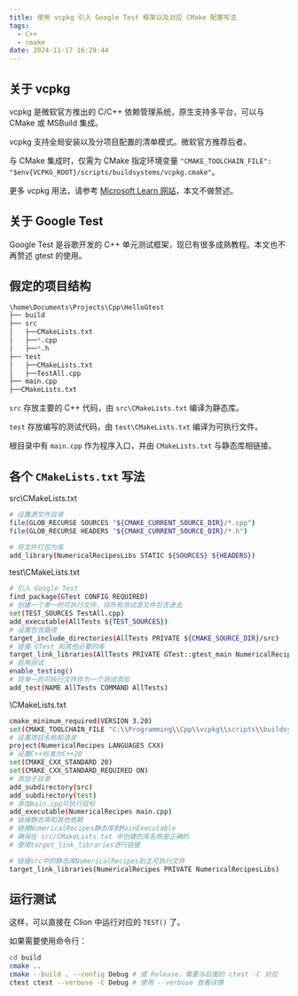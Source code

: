 ```yaml
---
title: 使用 vcpkg 引入 Google Test 框架以及对应 CMake 配置写法
tags:
  - C++
  - cmake
date: 2024-11-17 16:29:44
---
```



## 关于 vcpkg

vcpkg 是微软官方推出的 C/C++ 依赖管理系统，原生支持多平台，可以与 CMake 或 MSBuild 集成。

vcpkg 支持全局安装以及分项目配置的清单模式。微软官方推荐后者。

与 CMake 集成时，仅需为 CMake 指定环境变量 `"CMAKE_TOOLCHAIN_FILE": "$env{VCPKG_ROOT}/scripts/buildsystems/vcpkg.cmake"`。

更多 vcpkg 用法，请参考 [Microsoft Learn 网站](https://learn.microsoft.com/zh-cn/vcpkg/)，本文不做赘述。

## 关于 Google Test

Google Test 是谷歌开发的 C++ 单元测试框架，现已有很多成熟教程。本文也不再赘述 gtest 的使用。

## 假定的项目结构

```bash
\home\Documents\Projects\Cpp\HelloGtest
├── build
├── src
│   ├──CMakeLists.txt
│   ├──*.cpp
│   ├──*.h
├── test
│   ├──CMakeLists.txt
│   ├──TestAll.cpp
├── main.cpp
├──CMakeLists.txt
```

`src` 存放主要的 C++ 代码，由 `src\CMakeLists.txt` 编译为静态库。

`test` 存放编写的测试代码，由 `test\CMakeLists.txt` 编译为可执行文件。

根目录中有 `main.cpp` 作为程序入口，并由 `CMakeLists.txt` 与静态库相链接。

## 各个 `CMakeLists.txt` 写法

src\CMakeLists.txt

```bash
# 设置源文件目录
file(GLOB_RECURSE SOURCES "${CMAKE_CURRENT_SOURCE_DIR}/*.cpp")
file(GLOB_RECURSE HEADERS "${CMAKE_CURRENT_SOURCE_DIR}/*.h")

# 将文件打包为库
add_library(NumericalRecipesLibs STATIC ${SOURCES} ${HEADERS})
```

test\CMakeLists.txt

```bash
# 引入 Google Test
find_package(GTest CONFIG REQUIRED)
# 创建一个单一的可执行文件，将所有测试源文件包含进去
set(TEST_SOURCES TestAll.cpp)
add_executable(AllTests ${TEST_SOURCES})
# 设置包含路径
target_include_directories(AllTests PRIVATE ${CMAKE_SOURCE_DIR}/src)
# 链接 GTest 和其他必要的库
target_link_libraries(AllTests PRIVATE GTest::gtest_main NumericalRecipesLibs)
# 启用测试
enable_testing()
# 将单一的可执行文件作为一个测试添加
add_test(NAME AllTests COMMAND AllTests)
```

\CMakeLists.txt

```bash
cmake_minimum_required(VERSION 3.20)
set(CMAKE_TOOLCHAIN_FILE "C:\\Programming\\Cpp\\vcpkg\\scripts\\buildsystems\\vcpkg.cmake")
# 设置项目名称和语言
project(NumericalRecipes LANGUAGES CXX)
# 设置C++标准为C++20
set(CMAKE_CXX_STANDARD 20)
set(CMAKE_CXX_STANDARD_REQUIRED ON)
# 添加子目录
add_subdirectory(src)
add_subdirectory(test)
# 添加main.cpp可执行目标
add_executable(NumericalRecipes main.cpp)
# 链接静态库和其他依赖
# 链接NumericalRecipes静态库到MainExecutable
# 确保在 src/CMakeLists.txt 中创建的库名称是正确的
# 使用target_link_libraries进行链接

# 链接src中的静态库NumericalRecipes到主可执行文件
target_link_libraries(NumericalRecipes PRIVATE NumericalRecipesLibs)
```

## 运行测试

这样，可以直接在 Clion 中运行对应的 `TEST()` 了。

如果需要使用命令行：

```bash
cd build
cmake ..
cmake --build . --config Debug # 或 Release，需要与后面的 ctest -C 对应
ctest ctest --verbose -C Debug # 使用 --verbose 查看详情
```
